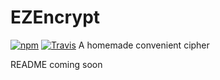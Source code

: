 # EZEncrypt
[![npm](https://img.shields.io/npm/dt/ezencrypt.svg)](
[![npm](https://img.shields.io/npm/v/ezencrypt.svg)]())
[![Travis](https://img.shields.io/travis/CrypTools/EZEncrypt.svg)]()
A homemade convenient cipher

README coming soon
